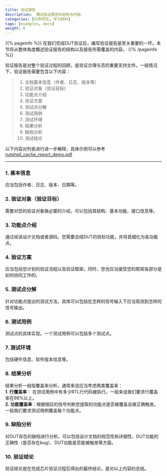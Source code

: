 ```yaml
---
title: 验证报告
description:  概述验证报告的结构与内容。
categories: [示例项目, 学习材料]
tags: [examples, docs]
weight: 6
---
```


{{% pageinfo %}}
在我们完成DUT验证后，编写验证报告是至关重要的一环。本节将从整体角度概述验证报告的结构以及报告所需覆盖的内容。
{{% /pageinfo %}}

验证报告是对整个验证过程的回顾，是验证合理与否的重要支持文件。一般情况下，验证报告需要包含以下内容：

>1. 文档基本信息（作者、日志、版本等）
>1. 验证对象（验证目标）
>1. 功能点介绍
>1. 验证方案
>1. 测试点分解
>1. 测试用例
>1. 测试环境
>1. 结果分析
>1. 缺陷分析
>1. 测试结论


以下内容对列表进行进一步解释，具体示例可以参考[nutshell_cache_report_demo.pdf](nutshell_cache_report_demo.pdf)

------------------------------------------------------

### 1. 基本信息
应当包括作者、日志、版本、日期等。

### 2. 验证对象（验证目标）
需要对您的验证对象做必要的介绍，可以包括其结构、基本功能、接口信息等。

### 3. 功能点介绍
通过阅读设计文档或者源码，您需要总结DUT的目标功能，并将其细化为各功能点。

### 4. 验证方案
应当包括您计划的验证流程以及验证框架。同时，您也应当接受您的框架各部分是如何协同工作的。

### 5. 测试点分解
针对功能点提出的测试方法。具体可以包括在怎样的信号输入下应当观测到怎样的信号输出。

### 6. 测试用例
测试点的具体实现。一个测试用例可以包括多个测试点。

### 7. 测试环境
包括硬件信息、软件版本信息等。

### 8. 结果分析
结果分析一般指覆盖率分析。通常来说应当考虑两类覆盖率：  
**1. 行覆盖率**： 在测试用例中有多少RTL行代码被执行。一般来说我们要求行覆盖率在98%以上。  
**2. 功能覆盖率**：根据相应的信号判断您提取的功能点是否被覆盖且被正确触发。一般我们要求测试用例覆盖每个功能点。

### 9. 缺陷分析
对DUT存在的缺陷进行分析。可以包括设计文档的规范性和详细性、DUT功能的正确性（是否存在bug）、DUT功能是否能被触发等方面。

### 10. 验证结论
验证结论是在完成芯片验证过程后得出的最终结论，是对以上内容的总结。